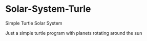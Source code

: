 # Solar-System-Turle
Simple Turtle Solar System

Just a simple turtle program with planets rotating around the sun 
